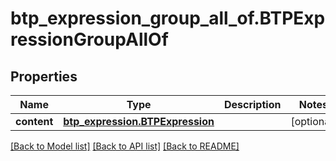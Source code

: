 # btp_expression_group_all_of.BTPExpressionGroupAllOf

## Properties
Name | Type | Description | Notes
------------ | ------------- | ------------- | -------------
**content** | [**btp_expression.BTPExpression**](BTPExpression.md) |  | [optional] 

[[Back to Model list]](../README.md#documentation-for-models) [[Back to API list]](../README.md#documentation-for-api-endpoints) [[Back to README]](../README.md)


